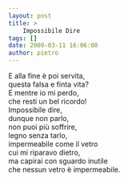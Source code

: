 ```yaml
---
layout: post
title: >
    Impossibile Dire
tags: []
date: 2009-03-11 16:06:00
author: pietro
---
```

E alla fine è poi servita,<br/>questa falsa e finta vita?<br/>E mentre io mi perdo,<br/>che resti un bel ricordo!<br/>Impossibile dire,<br/>dunque non parlo,<br/>non puoi più soffrire,<br/>legno senza tarlo,<br/>impermeabile come il vetro<br/>cui mi riparavo dietro,<br/>ma capirai con sguardo inutile<br/>che nessun vetro è impermeabile.
